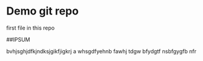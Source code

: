 # Demo git repo

first file in this repo

##IPSUM 

bvhjsghjdfkjndksjgikfjigkrj a whsgdfyehnb fawhj tdgw bfydgtf nsbfgygfb nfr